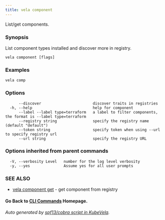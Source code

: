 ```yaml
---
title: vela component
---
```


List/get components.

### Synopsis

List component types installed and discover more in registry.

```
vela component [flags]
```

### Examples

```
vela comp
```

### Options

```
      --discover                       discover traits in registries
  -h, --help                           help for component
      --label --label type=terraform   a label to filter components, the format is --label type=terraform
      --registry string                specify the registry name (default "default")
      --token string                   specify token when using --url to specify registry url
      --url string                     specify the registry URL
```

### Options inherited from parent commands

```
  -V, --verbosity Level   number for the log level verbosity
  -y, --yes               Assume yes for all user prompts
```

### SEE ALSO


* [vela component get](vela_component_get.md)	 - get component from registry

#### Go Back to [CLI Commands](vela.md) Homepage.


###### Auto generated by [spf13/cobra script in KubeVela](https://github.com/kubevela/kubevela/tree/master/hack/docgen).
